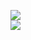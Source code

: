 [![](https://img.shields.io/badge/Made%20With-Github%20Spray-lightgrey.svg?style=for-the-badge&logo=github)](https://github.com/Annihil/github-spray#2712)  
[![](https://i.imgur.com/2DrTn0Z.gif)](https://github.com/Annihil/github-spray)